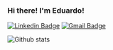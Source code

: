 ### Hi there! I'm Eduardo!

[![Linkedin Badge](https://img.shields.io/badge/-Linkedin-0e76a8?style=flat-square&logo=linkedin&logoColor=white&link=https://www.linkedin.com/in/eduardo-s%C3%A1ra-pereira-4557a5122/)](https://www.linkedin.com/in/eduardo-s%C3%A1ra-pereira-4557a5122/)
[![Gmail Badge](https://img.shields.io/badge/-E--mail-B23121?style=flat-square&logo=gmail&logoColor=white&link=mailto:eduardosarapereira@gmail.com)](mailto:eduardosarapereira@gmail.com)

![Github stats](https://github-readme-stats.vercel.app/api?username=Salsao&show_icons=true&hide_border=true)
